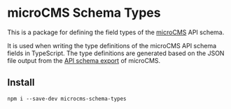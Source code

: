 # microCMS Schema Types

This is a package for defining the field types of the [microCMS](https://microcms.io/) API schema.

It is used when writing the type definitions of the microCMS API schema fields in TypeScript. The type definitions are generated based on the JSON file output from the [API schema export](https://document.microcms.io/manual/export-and-import-api-schema#hce5de2e41a) of microCMS.

## Install

```shell
npm i --save-dev microcms-schema-types
```
